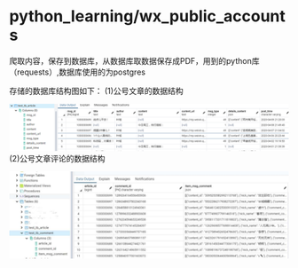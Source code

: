 # python_learning/wx_public_accounts
爬取内容，保存到数据库，从数据库取数据保存成PDF，用到的python库（requests）,数据库使用的为postgres

存储的数据库结构图如下：
(1)公号文章的数据结构

![image](https://github.com/continuous-learning-lu/python_learning/blob/master/wx_public_accounts/imgs_folder/1.png)
(2)公号文章评论的数据结构

![image](https://github.com/continuous-learning-lu/python_learning/blob/master/wx_public_accounts/imgs_folder/3.jpg)

